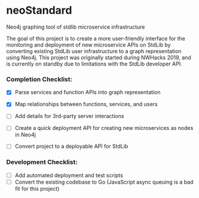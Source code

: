 # neoStandard
Neo4j graphing tool of stdlib microservice infrastructure

The goal of this project is to create a more user-friendly interface for the monitoring and deployment of new microservice APIs on StdLib by converting existing StdLib user infrastructure to a graph representation using Neo4j. This project was originally started during NWHacks 2019, and is currently on standby due to limitations with the StdLib developer API.

### __Completion Checklist:__
* [x] Parse services and function APIs into graph representation
* [x] Map relationships between functions, services, and users
* [ ] Add details for 3rd-party server interactions
* [ ] Create a quick deployment API for creating new microservices as nodes in Neo4j
* [ ] Convert project to a deployable API for StdLib


### __Development Checklist:__
* [ ] Add automated deployment and test scripts
* [ ] Convert the existing codebase to Go (JavaScript async queuing is a bad fit for this project)
